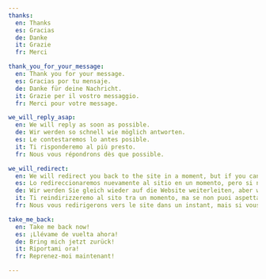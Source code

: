 ```yaml
---
thanks:
  en: Thanks
  es: Gracias
  de: Danke
  it: Grazie
  fr: Merci

thank_you_for_your_message:
  en: Thank you for your message.
  es: Gracias por tu mensaje.
  de: Danke für deine Nachricht.
  it: Grazie per il vostro messaggio.
  fr: Merci pour votre message.

we_will_reply_asap:
  en: We will reply as soon as possible.
  de: Wir werden so schnell wie möglich antworten.
  es: Le contestaremos lo antes posible.
  it: Ti risponderemo al più presto.
  fr: Nous vous répondrons dès que possible.

we_will_redirect:
  en: We will redirect you back to the site in a moment, but if you can't wait...
  es: Lo redireccionaremos nuevamente al sitio en un momento, pero si no puede esperar...
  de: Wir werden Sie gleich wieder auf die Website weiterleiten, aber wenn Sie nicht warten können...
  it: Ti reindirizzeremo al sito tra un momento, ma se non puoi aspettare...
  fr: Nous vous redirigerons vers le site dans un instant, mais si vous ne pouvez pas attendre...

take_me_back:
  en: Take me back now!
  es: ¡Llévame de vuelta ahora! 
  de: Bring mich jetzt zurück!
  it: Riportami ora!
  fr: Reprenez-moi maintenant!

---
```

